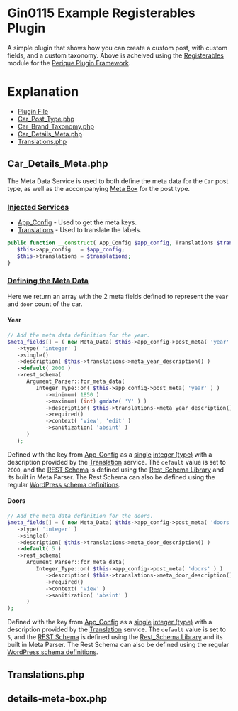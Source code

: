 # Gin0115 Example Registerables Plugin

A simple plugin that shows how you can create a custom post, with custom fields, and a custom taxonomy. Above is acheived using the [Registerables](https://github.com/Pink-Crab/Perique-Registerables) module for the [Perique Plugin Framework](https://github.com/Pink-Crab/Perique-Framework).

# Explanation

* [Plugin File](docs/plugin.md)
* [Car_Post_Type.php](docs/car-post-type.md)
* [Car_Brand_Taxonomy.php](docs/car-brand-taxonomy.md)
* [Car_Details_Meta.php](#car_details_metaphp)
* [Translations.php](#translationsphp)





## Car_Details_Meta.php

The Meta Data Service is used to both define the meta data for the `Car` post type, as well as the accompanying [Meta Box](https://perique.info/module/Registerables/#meta-box) for the post type.

### [Injected Services](https://perique.info/core/DI/)

* [App_Config](https://perique.info/core/App/app_config) - Used to get the meta keys.
* [Translations](#translationsphp) - Used to translate the labels.

```php
public function __construct( App_Config $app_config, Translations $translations ) {
   $this->app_config   = $app_config;
   $this->translations = $translations;
}
```
### [Defining the Meta Data](https://perique.info/module/Registerables/#meta-data)

Here we return an array with the 2 meta fields defined to represent the `year` and `door` count of the car.

#### Year

```php
// Add the meta data definition for the year.
$meta_fields[] = ( new Meta_Data( $this->app_config->post_meta( 'year' ) ) )
   ->type( 'integer' )
   ->single()
   ->description( $this->translations->meta_year_description() )
   ->default( 2000 )
   ->rest_schema(
      Argument_Parser::for_meta_data(
         Integer_Type::on( $this->app_config->post_meta( 'year' ) )
            ->minimum( 1850 )
            ->maximum( (int) gmdate( 'Y' ) )
            ->description( $this->translations->meta_year_description() )
            ->required()
            ->context( 'view', 'edit' )
            ->sanitization( 'absint' )
      )
   );
```

Defined with the key from [App_Config](https://perique.info/core/App/app_config) as a [single](https://perique.info/module/Registerables/docs/Meta_Data#singlebool-single-meta_data) [integer (type)](https://perique.info/module/Registerables/docs/Meta_Data#typetype-meta_data) with a description provided by the [Translation](#translationsphp) service. The `default` value is set to `2000`, and the [REST Schema](https://perique.info/module/Registerables/docs/Meta-Data#rest_schema) is defined using the [Rest_Schema Library](https://perique.info/lib/Rest_Schema) and its built in Meta Parser. The Rest Schema can also be defined using the regular [WordPress schema definitions](https://make.wordpress.org/core/2016/05/03/a-data-schema-for-meta/).

#### Doors

```php
// Add the meta data definition for the doors.
$meta_fields[] = ( new Meta_Data( $this->app_config->post_meta( 'doors' ) ) )
   ->type( 'integer' )
   ->single()
   ->description( $this->translations->meta_door_description() )
   ->default( 5 )
   ->rest_schema(
      Argument_Parser::for_meta_data(
         Integer_Type::on( $this->app_config->post_meta( 'doors' ) )
            ->description( $this->translations->meta_door_description() )
            ->required()
            ->context( 'view' )
            ->sanitization( 'absint' )
      )
);
```
Defined with the key from [App_Config](https://perique.info/core/App/app_config) as a [single](https://perique.info/module/Registerables/docs/Meta_Data#singlebool-single-meta_data) [integer (type)](https://perique.info/module/Registerables/docs/Meta_Data#typetype-meta_data) with a description provided by the [Translation](#translationsphp) service. The `default` value is set to `5`, and the [REST Schema](https://perique.info/module/Registerables/docs/Meta-Data#rest_schema) is defined using the [Rest_Schema Library](https://perique.info/lib/Rest_Schema) and its built in Meta Parser. The Rest Schema can also be defined using the regular [WordPress schema definitions](https://make.wordpress.org/core/2016/05/03/a-data-schema-for-meta/).


## Translations.php

## details-meta-box.php


